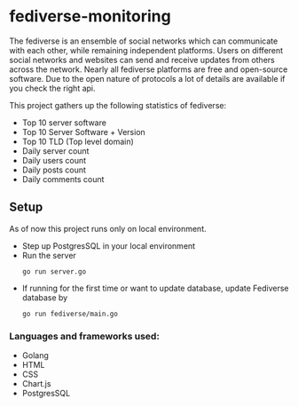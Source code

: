 # fediverse-monitoring

The fediverse is an ensemble of social networks which can communicate with each other, while remaining independent platforms. Users on different social networks and websites can send and receive updates from others across the network. Nearly all fediverse platforms are free and open-source software.
Due to the open nature of protocols a lot of details are available if you check the right api.

This project gathers up the following statistics of fediverse:

- Top 10 server software
- Top 10 Server Software + Version
- Top 10 TLD (Top level domain)
- Daily server count
- Daily users count
- Daily posts count
- Daily comments count

## Setup 
As of now this project runs only on local environment.
- Step up PostgresSQL in your local environment
- Run the server
  ```
  go run server.go
  ```
- If running for the first time or want to update database, update Fediverse database by
  ```
  go run fediverse/main.go
  ```

### Languages and frameworks used:
- Golang
- HTML
- CSS
- Chart.js
- PostgresSQL
